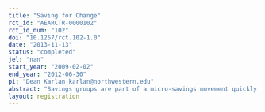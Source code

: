 ```yaml
---
title: "Saving for Change"
rct_id: "AEARCTR-0000102"
rct_id_num: "102"
doi: "10.1257/rct.102-1.0"
date: "2013-11-13"
status: "completed"
jel: "nan"
start_year: "2009-02-02"
end_year: "2012-06-30"
pi: "Dean Karlan karlan@northwestern.edu"
abstract: "Savings groups are part of a micro-savings movement quickly expanding across most of the developing world. Most often organized by NGOs, members of these groups save together, generating funds they then lend out to group members, generating interest on their savings. This study is a randomized evaluation of one prominent program, Saving for Change (SfC) by Oxfam America, Freedom from Hunger, and the Strømme Foundation (OA/FFH) in Mali. We find little evidence that these groups expand business activities, investments in agriculture, or increase expenditures at endline. However, households in treatment villages report improved food security and high frequency surveys demonstrate that consumption variability across seasons is reduced in villages offered SfC. We find no evidence of improvements in health, increased enrollment of children in school, or in women’s social capital, community involvement and intra-household decision-making power."
layout: registration
---
```


